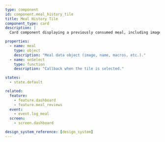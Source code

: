 ```yaml
---
type: component
id: component.meal_history_tile
title: Meal History Tile
component_type: card
description: |
  Card component displaying a previously consumed meal, including image, name, and macro summary. Used in meal logging and history browsing.

properties:
  - name: meal
    type: object
    description: "Meal data object (image, name, macros, etc.)."
  - name: onSelect
    type: function
    description: "Callback when the tile is selected."

states:
  - state.default

related:
  feature:
    - feature.dashboard
    - feature.meal_reviews
  event:
    - event.log_meal
  screen:
    - screen.dashboard

design_system_reference: [design_system]
---
```

